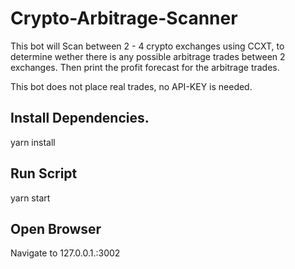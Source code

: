 # Crypto-Arbitrage-Scanner

This bot will Scan between 2 - 4 crypto exchanges using CCXT, to determine wether there is 
any possible arbitrage trades between 2 exchanges. 
Then print the profit forecast for the arbitrage trades.

This bot does not place real trades, no API-KEY is needed.

## Install Dependencies.
yarn install

## Run Script
yarn start

## Open Browser
Navigate to 127.0.0.1.:3002
